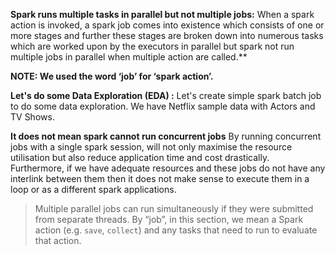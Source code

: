 

**Spark runs multiple tasks in parallel but not multiple jobs:**
When a spark action is invoked, a spark job comes into existence which consists of one or more stages and further these stages are broken down into numerous tasks which are worked upon by the executors in parallel but spark not run multiple jobs in parallel when multiple action are called.**

**NOTE: We used the word ‘job’ for ‘spark action’.**

**Let's do some Data Exploration (EDA) :** Let's create simple spark batch job to do some data exploration. We have Netflix sample data with Actors and TV Shows.  










**It does not mean spark cannot run concurrent jobs**
By running concurrent jobs with a single spark session, will not only maximise the resource utilisation but also reduce application time and cost drastically. Furthermore, if we have adequate resources and these jobs do not have any interlink between them then it does not make sense to execute them in a loop or as a different spark applications.







> Multiple parallel jobs can run simultaneously if they were submitted from
> separate threads. By “job”, in this section, we mean a Spark action
> (e.g. `save`, `collect`) and any tasks that need to run to evaluate
> that action.

<!--stackedit_data:
eyJoaXN0b3J5IjpbMTA1NDcwNjU0OCwxNjEwMTg3NzU1LC02MT
g1NzY3MzUsLTE4MDU2MDkwNDcsLTc0NzMwNDQwNSwtMTk2NTIw
NjYzLC0yMDg4NzQ2NjEyLC0xMDMzNTc3MTcwLDk1Mzc3MTk1OC
wzNTA2NzkzMzEsNTg3NjE2NTcsMzYyOTE1NzcxLDE0ODgzNDU4
MjAsLTQ5MzMyMzYyNSwtMTI3ODQ2Njc3LC05OTkwMzAzMjIsLT
E3MDY3MzE5OTIsOTA3ODk3NzIyLC0xMzQzNTgwMDc2LC0xODcy
NzU5NjU5XX0=
-->